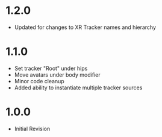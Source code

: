 # 1.2.0
- Updated for changes to XR Tracker names and hierarchy

# 1.1.0
- Set tracker "Root" under hips
- Move avatars under body modifier
- Minor code cleanup
- Added ability to instantiate multiple tracker sources

# 1.0.0
- Initial Revision
